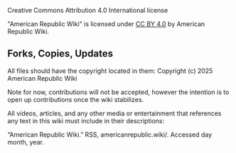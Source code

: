 Creative Commons Attribution 4.0 International license

"American Republic Wiki" is licensed under [CC BY 4.0](http://creativecommons.org/licenses/by/4.0/) by American Republic Wiki.

## Forks, Copies, Updates
All files should have the copyright located in them:
    Copyright (c) 2025 American Republic Wiki

Note for now, contributions will not be accepted, however the intention is to open up contributions once the wiki stabilizes.

All videos, articles, and any other media or entertainment that references any text in this wiki must include in their descriptions:

“American Republic Wiki.” RSS, americanrepublic.wiki/. Accessed day month, year.
